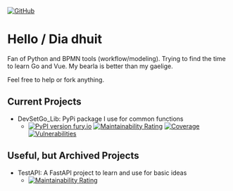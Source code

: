 [![GitHub](https://img.shields.io/github/stars/devsetgo?style=social)](https://github.com/devsetgo?tab=repositories)
# Hello / Dia dhuit

Fan of Python and BPMN tools (workflow/modeling). Trying to find the time to learn Go and Vue. My bearla is better than my gaelige.

Feel free to help or fork anything.

## Current Projects

- DevSetGo_Lib: PyPi package I use for common functions
    - [![PyPI version fury.io](https://badge.fury.io/py/devsetgo-lib.svg)](https://pypi.python.org/pypi/devsetgo-lib/) 
    [![Maintainability Rating](https://sonarcloud.io/api/project_badges/measure?project=devsetgo_devsetgo_lib&metric=sqale_rating)](https://sonarcloud.io/summary/new_code?id=devsetgo_devsetgo_lib)
    [![Coverage](https://sonarcloud.io/api/project_badges/measure?project=devsetgo_devsetgo_lib&metric=coverage)](https://sonarcloud.io/summary/new_code?id=devsetgo_devsetgo_lib)
    [![Vulnerabilities](https://sonarcloud.io/api/project_badges/measure?project=devsetgo_devsetgo_lib&metric=vulnerabilities)](https://sonarcloud.io/summary/new_code?id=devsetgo_devsetgo_lib)


## Useful, but Archived Projects
- TestAPI: A FastAPI project to learn and use for basic ideas
    - [![Maintainability Rating](https://sonarcloud.io/api/project_badges/measure?project=devsetgo_test-api&metric=sqale_rating)](https://sonarcloud.io/dashboard?id=devsetgo_test-api)
